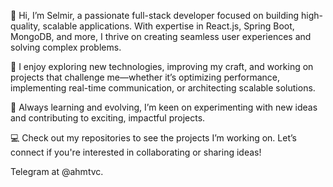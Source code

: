 👋 Hi, I’m Selmir, a passionate full-stack developer focused on building high-quality, scalable applications. 
With expertise in React.js, Spring Boot, MongoDB, and more, I thrive on creating seamless user experiences and solving complex problems.

🔧 I enjoy exploring new technologies, improving my craft, and working on projects that challenge 
me—whether it’s optimizing performance, implementing real-time communication, or architecting scalable solutions.

🌱 Always learning and evolving, I’m keen on experimenting with new ideas and contributing to exciting, impactful projects.

💻 Check out my repositories to see the projects I’m working on. Let’s connect if you're interested in collaborating or sharing ideas!

Telegram at @ahmtvc.
